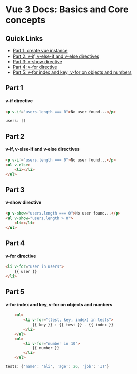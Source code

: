 # Vue 3 Docs: Basics and Core concepts

## Quick Links
* <a href="#part-1">Part 1: create vue instance</a>
* <a href="#part-2">Part 2: v-if, v-else-if and v-else directives</a>
* <a href="#part-3">Part 3: v-show directive</a>
* <a href="#part-4">Part 4: v-for directive</a>
* <a href="#part-5">Part 5: v-for index and key, v-for on objects and numbers</a>

## Part 1
#### v-if directive

```html
<p v-if="users.length === 0">No user found...</p>
```
```js
users: []
```

## Part 2
#### v-if, v-else-if and v-else directives

```html
<p v-if="users.length === 0">No user found...</p>
<ul v-else>
    <li></li>
</ul>
```

## Part 3
#### v-show directive

```html
<p v-show="users.length === 0">No user found...</p>
<ul v-show="users.length > 0">
    <li></li>
</ul>
```

## Part 4
#### v-for directive

```html
<li v-for="user in users">
    {{ user }}
</li>
```

## Part 5
#### v-for index and key, v-for on objects and numbers

```html
    <ul>
        <li v-for="(test, key, index) in tests">
            {{ key }} : {{ test }} - {{ index }}
        </li>
    </ul>
    <ul>
        <li v-for="number in 10">
            {{ number }}
        </li>
    </ul>
```
```js
tests: {'name': 'ali', 'age': 26, 'job': 'IT'}
```